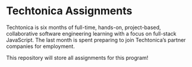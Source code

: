 # Techtonica Assignments

Techtonica is six months of full-time, hands-on, project-based, collaborative software engineering learning with a focus on full-stack JavaScript. The last month is spent preparing to join Techtonica’s partner companies for employment.

This repository will store all assignments for this program! 



